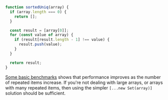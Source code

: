 ```javascript
function sortedUniq(array) {
  if (array.length === 0) {
    return [];
  }

  const result = [array[0]];
  for (const value of array) {
    if (result[result.length - 1] !== value) {
      result.push(value);
    }
  }

  return result;
}
```

[Some basic benchmarks](https://gist.github.com/theScottyJam/8424183e49f4555b60752b21f1076129) shows that performance improves as the number of repeated items increase. If you're not dealing with large arrays, or arrays with many repeated items, then using the simpler `[...new Set(array)]` solution should be sufficient.
